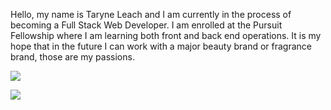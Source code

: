 Hello, my name is Taryne Leach and I am currently in the process of becoming a Full Stack Web Developer. I am enrolled at the Pursuit Fellowship where I am learning both front and back end operations. It is my hope that in the future I can work with a major beauty brand or fragrance brand, those are my passions. 





![](https://www.temptalia.com/wp-content/uploads/2019/08/anastasia_jackie-aina_002_palette.jpg)

![](http://cdn.fashdirect.com/webadmin/items/website/1301614/image_2_164995392529_1.jpg)
